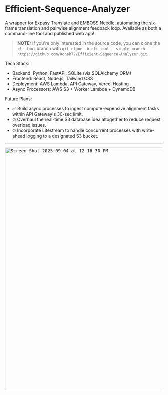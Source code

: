 # Efficient-Sequence-Analyzer
A wrapper for Expasy Translate and EMBOSS Needle, automating the six-frame translation and pairwise alignment feedback loop. Available as both a command-line tool and published web app!

> **NOTE:** If you're only interested in the source code, you can clone the `cli-tool` branch with `git clone -b cli-tool --single-branch https://github.com/Rohak72/Efficient-Sequence-Analyzer.git`.

Tech Stack:
- Backend: Python, FastAPI, SQLite (via SQLAlchemy ORM)
- Frontend: React, Node.js, Tailwind CSS
- Deployment: AWS Lambda, API Gateway, Vercel Hosting
- Async Processors: AWS S3 + Worker Lambda + DynamoDB

Future Plans:
- ✅ Build async processes to ingest compute-expensive alignment tasks within API Gateway's 30-sec limit.
- ⏱ Overhaul the real-time S3 database idea altogether to reduce request overload issues.
- ⏱︎ Incorporate Litestream to handle concurrent processes with write-ahead logging to a designated S3 bucket.

<hr>

<kbd>
  <img width="1440" height="776" alt="Screen Shot 2025-09-04 at 12 16 30 PM" src="https://github.com/user-attachments/assets/45e78bb6-24ae-463f-a9d0-d6713b7a78a9" />
</kbd>
